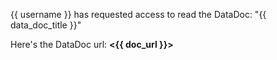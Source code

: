 {{ username }} has requested access to read the DataDoc: "{{ data_doc_title }}"

Here's the DataDoc url: **<{{ doc_url }}>**
